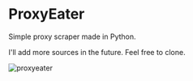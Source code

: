 # ProxyEater
Simple proxy scraper made in Python.

I'll add more sources in the future.
Feel free to clone.


![proxyeater](https://user-images.githubusercontent.com/49789253/112889516-0539b080-90d6-11eb-8b4e-31c8f8c9b713.gif)
